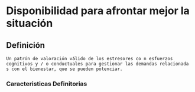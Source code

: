 # Disponibilidad para afrontar mejor la situación
## Definición
	Un patrón de valoración válido de los estresores co n esfuerzos cognitivos y / o conductuales para gestionar las demandas relacionada s con el bienestar, que se pueden potenciar.

### Caracteristicas Definitorias


